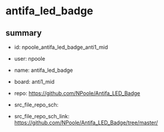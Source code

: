 # antifa_led_badge
 
## summary 
* id: npoole_antifa_led_badge_anti1_mid
* user: npoole
* name: antifa_led_badge
* board: anti1_mid
* repo: https://github.com/NPoole/Antifa_LED_Badge



* src_file_repo_sch: 
* src_file_repo_sch_link: https://github.com/NPoole/Antifa_LED_Badge/tree/master/




